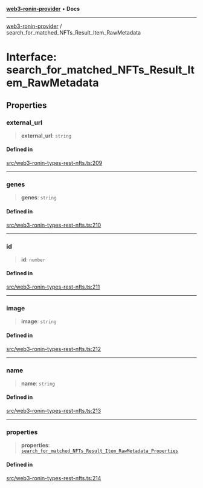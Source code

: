 [**web3-ronin-provider**](../README.md) • **Docs**

***

[web3-ronin-provider](../globals.md) / search\_for\_matched\_NFTs\_Result\_Item\_RawMetadata

# Interface: search\_for\_matched\_NFTs\_Result\_Item\_RawMetadata

## Properties

### external\_url

> **external\_url**: `string`

#### Defined in

[src/web3-ronin-types-rest-nfts.ts:209](https://github.com/chuacw/web3-ronin-provider/blob/3fc214e27766815592deb24c85c0a23477593bed/src/web3-ronin-types-rest-nfts.ts#L209)

***

### genes

> **genes**: `string`

#### Defined in

[src/web3-ronin-types-rest-nfts.ts:210](https://github.com/chuacw/web3-ronin-provider/blob/3fc214e27766815592deb24c85c0a23477593bed/src/web3-ronin-types-rest-nfts.ts#L210)

***

### id

> **id**: `number`

#### Defined in

[src/web3-ronin-types-rest-nfts.ts:211](https://github.com/chuacw/web3-ronin-provider/blob/3fc214e27766815592deb24c85c0a23477593bed/src/web3-ronin-types-rest-nfts.ts#L211)

***

### image

> **image**: `string`

#### Defined in

[src/web3-ronin-types-rest-nfts.ts:212](https://github.com/chuacw/web3-ronin-provider/blob/3fc214e27766815592deb24c85c0a23477593bed/src/web3-ronin-types-rest-nfts.ts#L212)

***

### name

> **name**: `string`

#### Defined in

[src/web3-ronin-types-rest-nfts.ts:213](https://github.com/chuacw/web3-ronin-provider/blob/3fc214e27766815592deb24c85c0a23477593bed/src/web3-ronin-types-rest-nfts.ts#L213)

***

### properties

> **properties**: [`search_for_matched_NFTs_Result_Item_RawMetadata_Properties`](search_for_matched_NFTs_Result_Item_RawMetadata_Properties.md)

#### Defined in

[src/web3-ronin-types-rest-nfts.ts:214](https://github.com/chuacw/web3-ronin-provider/blob/3fc214e27766815592deb24c85c0a23477593bed/src/web3-ronin-types-rest-nfts.ts#L214)
